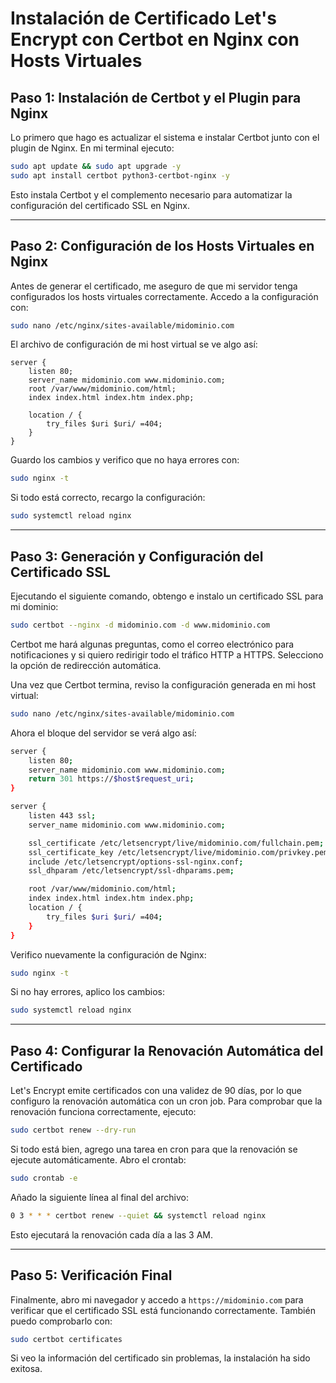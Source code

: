 # Instalación de Certificado Let's Encrypt con Certbot en Nginx con Hosts Virtuales

## Paso 1: Instalación de Certbot y el Plugin para Nginx

Lo primero que hago es actualizar el sistema e instalar Certbot junto con el plugin de Nginx. En mi terminal ejecuto:

```bash
sudo apt update && sudo apt upgrade -y
sudo apt install certbot python3-certbot-nginx -y
```

Esto instala Certbot y el complemento necesario para automatizar la configuración del certificado SSL en Nginx.

---

## Paso 2: Configuración de los Hosts Virtuales en Nginx

Antes de generar el certificado, me aseguro de que mi servidor tenga configurados los hosts virtuales correctamente. Accedo a la configuración con:

```bash
sudo nano /etc/nginx/sites-available/midominio.com
```

El archivo de configuración de mi host virtual se ve algo así:

```nginx
server {
    listen 80;
    server_name midominio.com www.midominio.com;
    root /var/www/midominio.com/html;
    index index.html index.htm index.php;

    location / {
        try_files $uri $uri/ =404;
    }
}
```

Guardo los cambios y verifico que no haya errores con:

```bash
sudo nginx -t
```

Si todo está correcto, recargo la configuración:

```bash
sudo systemctl reload nginx
```

---

## Paso 3: Generación y Configuración del Certificado SSL

Ejecutando el siguiente comando, obtengo e instalo un certificado SSL para mi dominio:

```bash
sudo certbot --nginx -d midominio.com -d www.midominio.com
```

Certbot me hará algunas preguntas, como el correo electrónico para notificaciones y si quiero redirigir todo el tráfico HTTP a HTTPS. Selecciono la opción de redirección automática.

Una vez que Certbot termina, reviso la configuración generada en mi host virtual:

```bash
sudo nano /etc/nginx/sites-available/midominio.com
```

Ahora el bloque del servidor se verá algo así:

```bash
server {
    listen 80;
    server_name midominio.com www.midominio.com;
    return 301 https://$host$request_uri;
}

server {
    listen 443 ssl;
    server_name midominio.com www.midominio.com;

    ssl_certificate /etc/letsencrypt/live/midominio.com/fullchain.pem;
    ssl_certificate_key /etc/letsencrypt/live/midominio.com/privkey.pem;
    include /etc/letsencrypt/options-ssl-nginx.conf;
    ssl_dhparam /etc/letsencrypt/ssl-dhparams.pem;

    root /var/www/midominio.com/html;
    index index.html index.htm index.php;
    location / {
        try_files $uri $uri/ =404;
    }
}
```

Verifico nuevamente la configuración de Nginx:

```bash
sudo nginx -t
```

Si no hay errores, aplico los cambios:

```bash
sudo systemctl reload nginx
```

---

## Paso 4: Configurar la Renovación Automática del Certificado

Let's Encrypt emite certificados con una validez de 90 días, por lo que configuro la renovación automática con un cron job. Para comprobar que la renovación funciona correctamente, ejecuto:

```bash
sudo certbot renew --dry-run
```

Si todo está bien, agrego una tarea en cron para que la renovación se ejecute automáticamente. Abro el crontab:

```bash
sudo crontab -e
```

Añado la siguiente línea al final del archivo:

```bash
0 3 * * * certbot renew --quiet && systemctl reload nginx
```

Esto ejecutará la renovación cada día a las 3 AM.

---

## Paso 5: Verificación Final

Finalmente, abro mi navegador y accedo a `https://midominio.com` para verificar que el certificado SSL está funcionando correctamente. También puedo comprobarlo con:

```bash
sudo certbot certificates
```

Si veo la información del certificado sin problemas, la instalación ha sido exitosa.

